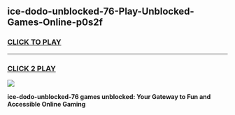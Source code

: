 
## ice-dodo-unblocked-76-Play-Unblocked-Games-Online-p0s2f
<h3>
<a href="https://premium76.site?title=ice-dodo-unblocked-76&ref=25A">CLICK TO PLAY</a></h3>
<hr>

<h3>
<a href="https://premium76.site?title=ice-dodo-unblocked-76&ref=25A">CLICK 2 PLAY</a>
  
</h3>

<a href="https://premium76.site?title=ice-dodo-unblocked-76&ref=25A"><img src="https://clearcache.store/games.png"></a>


**ice-dodo-unblocked-76 games unblocked: Your Gateway to Fun and Accessible Online Gaming**
